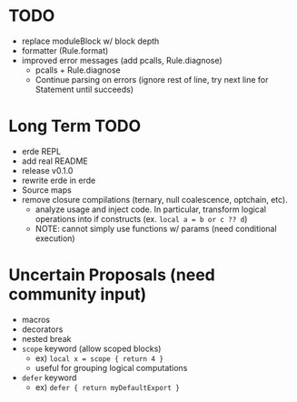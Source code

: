 # TODO

- replace moduleBlock w/ block depth
- formatter (Rule.format)
- improved error messages (add pcalls, Rule.diagnose)
  - pcalls + Rule.diagnose
  - Continue parsing on errors (ignore rest of line, try next line for Statement until succeeds)

# Long Term TODO

- erde REPL
- add real README
- release v0.1.0
- rewrite erde in erde
- Source maps
- remove closure compilations (ternary, null coalescence, optchain, etc).
  - analyze usage and inject code. In particular, transform logical operations into if constructs (ex. `local a = b or c ?? d`)
  - NOTE: cannot simply use functions w/ params (need conditional execution)

# Uncertain Proposals (need community input)

- macros
- decorators
- nested break
- `scope` keyword (allow scoped blocks)
  - ex) `local x = scope { return 4 }`
  - useful for grouping logical computations
- `defer` keyword
  - ex) `defer { return myDefaultExport }`
